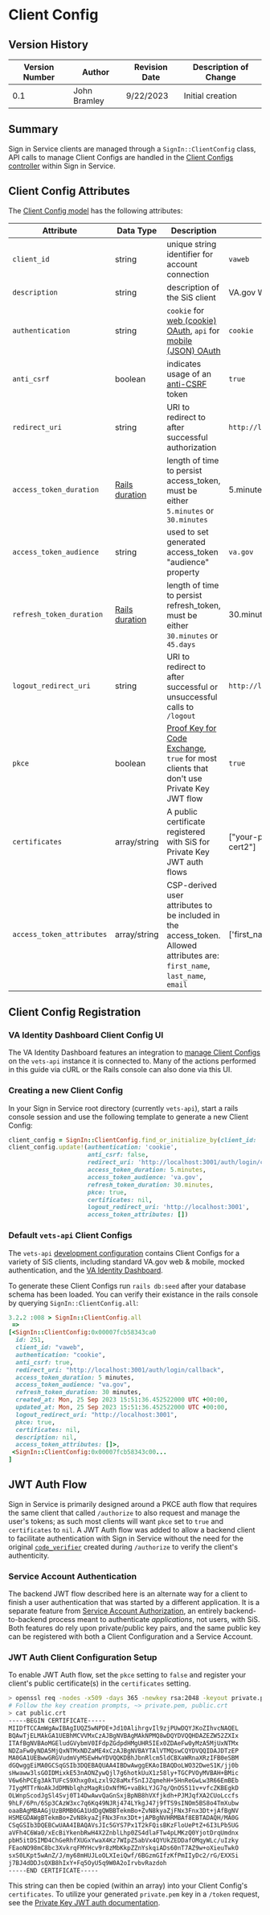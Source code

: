 # Client Config

## Version History

| Version Number | Author | Revision Date | Description of Change |
| --- | --- | --- | --- |
| 0.1 | John Bramley | 9/22/2023 | Initial creation |

## Summary

Sign in Service clients are managed through a `SignIn::ClientConfig` class, API calls to manage Client Configs are handled in the [Client Configs controller](app/controllers/sign_in/client_configs_controller.rb) within Sign in Service.

## Client Config Attributes

The [Client Config model](app/models/sign_in/client_config.rb) has the following attributes:

| Attribute | Data Type | Description | Sample Value |
| --- | --- | --- | --- |
| `client_id` | string | unique string identifier for account connection | `vaweb` |
| `description` | string | description of the SiS client | VA.gov Web Client |
| `authentication` | string | `cookie` for [web (cookie) OAuth](https://github.com/department-of-veterans-affairs/va.gov-team/blob/master/products/identity/Sign-In%20Service/auth_flows/web_oauth), `api` for [mobile (JSON) OAuth](https://github.com/department-of-veterans-affairs/va.gov-team/blob/master/products/identity/Sign-In%20Service/auth_flows/mobile_oauth) | `cookie` |
| `anti_csrf` | boolean | indicates usage of an [anti-CSRF](https://owasp.org/www-community/attacks/csrf) token | `true` |
| `redirect_uri` | string | URI to redirect to after successful authorization | `http://localhost:3001/auth/login/callback` |
| `access_token_duration` | [Rails duration](https://api.rubyonrails.org/classes/ActiveSupport/Duration.html) | length of time to persist access_token, must be either `5.minutes` or `30.minutes` | 5.minutes |
| `access_token_audience` | string | used to set generated access_token "audience" property | `va.gov` |
| `refresh_token_duration` | [Rails duration](https://api.rubyonrails.org/classes/ActiveSupport/Duration.html) | length of time to persist refresh_token, must be either `30.minutes` or `45.days` | 30.minutes |
| `logout_redirect_uri` | string | URI to redirect to after successful or unsuccessful calls to `/logout` | `http://localhost:3001` |
| `pkce` | boolean | [Proof Key for Code Exchange](https://oauth.net/2/pkce/), `true` for most clients that don't use Private Key JWT flow | `true` |
| `certificates` | array/string | A public certificate registered with SiS for Private Key JWT auth flows | ["your-public-cert-1", "your-public-cert2"] |
| `access_token_attributes` | array/string | CSP-derived user attributes to be included in the access_token. Allowed attributes are: `first_name`, `last_name`, `email` | ['first_name', 'last_name', 'email'] |

## Client Config Registration

### VA Identity Dashboard Client Config UI

The VA Identity Dashboard features an integration to [manage Client Configs](https://github.com/department-of-veterans-affairs/va-identity-dashboard#client-config-setup) on the `vets-api` instance it is connected to. Many of the actions performed in this guide via cURL or the Rails console can also done via this UI.

### Creating a new Client Config

In your Sign in Service root directory (currently `vets-api`), start a rails console session and use the following template to generate a new Client Config:

```ruby
client_config = SignIn::ClientConfig.find_or_initialize_by(client_id: 'your-client-id')
client_config.update!(authentication: 'cookie',
                      anti_csrf: false,
                      redirect_uri: 'http://localhost:3001/auth/login/callback',
                      access_token_duration: 5.minutes,
                      access_token_audience: 'va.gov',
                      refresh_token_duration: 30.minutes,
                      pkce: true,
                      certificates: nil,
                      logout_redirect_uri: 'http://localhost:3001',
                      access_token_attributes: [])
```

### Default `vets-api` Client Configs

The `vets-api` [development configuration](https://github.com/department-of-veterans-affairs/vets-api/blob/master/db/seeds/development.rb) contains Client Configs for a variety of SiS clients, including standard VA.gov web & mobile, mocked authentication, and the [VA Identity Dashboard](https://github.com/department-of-veterans-affairs/va-identity-dashboard).

To generate these Client Configs run `rails db:seed` after your database schema has been loaded. You can verify their existance in the rails console by querying `SignIn::ClientConfig.all`:

```ruby
3.2.2 :008 > SignIn::ClientConfig.all
 =>
[<SignIn::ClientConfig:0x00007fcb58343ca0
  id: 251,
  client_id: "vaweb",
  authentication: "cookie",
  anti_csrf: true,
  redirect_uri: "http://localhost:3001/auth/login/callback",
  access_token_duration: 5 minutes,
  access_token_audience: "va.gov",
  refresh_token_duration: 30 minutes,
  created_at: Mon, 25 Sep 2023 15:51:36.452522000 UTC +00:00,
  updated_at: Mon, 25 Sep 2023 15:51:36.452522000 UTC +00:00,
  logout_redirect_uri: "http://localhost:3001",
  pkce: true,
  certificates: nil,
  description: nil,
  access_token_attributes: []>,
 <SignIn::ClientConfig:0x00007fcb58343c00...
]
```

## JWT Auth Flow

Sign in Service is primarily designed around a PKCE auth flow that requires the same client that called `/authorize` to also request and manage the user's tokens; as such most clients will want `pkce` set to `true` and `certificates` to `nil`. A JWT Auth flow was added to allow a backend client to facilitate authentication with Sign in Service without the need for the original [`code_verifier`](https://github.com/department-of-veterans-affairs/va.gov-team/blob/master/products/identity/Sign-In%20Service/endpoints/token.md#token-endpoint) created during `/authorize` to verify the client's authenticity.

### Service Account Authentication

The backend JWT flow described here is an alternate way for a client to finish a user authentication that was started by a different application. It is a separate feature from [Service Account Authorization](https://github.com/department-of-veterans-affairs/va.gov-team/blob/master/products/identity/Sign-In%20Service/auth_flows/service_account.md#service-account-authentication), an entirely backend-to-backend process meant to authenticate *applications*, not users, with SiS. Both features do rely upon private/public key pairs, and the same public key can be registered with both a Client Configuration and a Service Account.

### JWT Auth Client Configuration Setup

To enable JWT Auth flow, set the `pkce` setting to `false` and register your client's public certificate(s) in the `certificates` setting.

```bash
> openssl req -nodes -x509 -days 365 -newkey rsa:2048 -keyout private.pem -out public.crt
# Follow the key creation prompts, ~> private.pem, public.crt
> cat public.crt
-----BEGIN CERTIFICATE-----
MIIDfTCCAmWgAwIBAgIUQZ5wNPDE+Jd10AlihrgvIl9zjPUwDQYJKoZIhvcNAQEL
BQAwTjELMAkGA1UEBhMCVVMxCzAJBgNVBAgMAkNPMQ8wDQYDVQQHDAZEZW52ZXIx
ITAfBgNVBAoMGEludGVybmV0IFdpZGdpdHMgUHR5IEx0ZDAeFw0yMzA5MjUxNTMx
NDZaFw0yNDA5MjQxNTMxNDZaME4xCzAJBgNVBAYTAlVTMQswCQYDVQQIDAJDTzEP
MA0GA1UEBwwGRGVudmVyMSEwHwYDVQQKDBhJbnRlcm5ldCBXaWRnaXRzIFB0eSBM
dGQwggEiMA0GCSqGSIb3DQEBAQUAA4IBDwAwggEKAoIBAQDoLWO32DweS1K/jj0b
sHwaww3lsGOIDMixkE53nAONZywQjl7g6hotkUuX1z58ly+TGCPVOyMVBAH+BMic
V6w6hPCEg3AkTUFcS9Xhxg0xLzxl928aMxfSnIJZqmehH+5HnReGwLw3R66EmBEb
7IygMTTrNoAkJdDMNblqhzMagRiOxNfMG+vaBkLYJG7q/QnOS511v+vfcZKBEgkD
OLWnpScodJgSl4Svj0T14DwAwvQaGnSxjBpNB8hVXfjkdh+PJMJqfXA2CUoLccfs
9hLF/6Pn/6Sp3CAzW3xc7q6Kq49NJRj474LYkgJ47j9fTS9sINOm5BS8o4TmXubw
oaaBAgMBAAGjUzBRMB0GA1UdDgQWBBTekmBo+ZvN8kyaZjFNx3Fnx3Dt+jAfBgNV
HSMEGDAWgBTekmBo+ZvN8kyaZjFNx3Fnx3Dt+jAPBgNVHRMBAf8EBTADAQH/MA0G
CSqGSIb3DQEBCwUAA4IBAQAVsJIc5GYS7Px1T2kFQisBKzFloUePtZ+6I3LPb5UG
aVFh4C6Wa0/xEcBiYkenbRwH4X2ZnblLhp0ZS4dlaFTw4pLMKzQ0YjotDrqUmdnx
pbH5itDSIMD4ChGeRhfXUGxYwaX4Kz7WIpZ5abVx4QYUkZEDDafOMqyWLc/uIzky
FEaoNO98mC8bc3XvkrqFMYHcv9r8zMbKkpZZnYskqiADs60nT7AZ9w+oXieuTwkO
sxS0LKpt5wAnZ/J/my68mHUJLoOLXIeiQwf/6BGzmGIfzKfPmIIyDc2/rG/EXXSi
j7BJ4dDDJsQXB8hIxY+Fq5OyU5q9W0A2oIrvbvRazdoh
-----END CERTIFICATE-----
```

This string can then be copied (within an array) into your Client Config's `certificates`. To utilize your generated `private.pem` key in a `/token` request, see the [Private Key JWT auth documentation](https://github.com/department-of-veterans-affairs/va.gov-team/blob/master/products/identity/Sign-In%20Service/auth_flows/private_key_jwt.md).